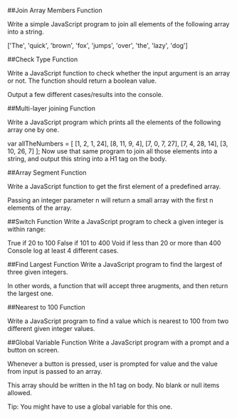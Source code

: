##Join Array Members Function

Write a simple JavaScript program to join all elements of the following array into a string.

['The', 'quick', 'brown', 'fox', 'jumps', 'over', 'the', 'lazy', 'dog']

##Check Type Function

Write a JavaScript function to check whether the input argument is an array or not. The function should return a boolean value.

Output a few different cases/results into the console.

##Multi-layer joining Function

Write a JavaScript program which prints all the elements of the following array one by one.

var allTheNumbers = [ [1, 2, 1, 24], [8, 11, 9, 4], [7, 0, 7, 27], [7, 4, 28, 14], [3, 10, 26, 7] ];
Now use that same program to join all those elements into a string, and output this string into a H1 tag on the body.

##Array Segment Function

Write a JavaScript function to get the first element of a predefined array.

Passing an integer parameter n will return a small array with the first n elements of the array.

##Switch Function
Write a JavaScript program to check a given integer is within range:

True if 20 to 100
False if 101 to 400
Void if less than 20 or more than 400
Console log at least 4 different cases.

##Find Largest Function
Write a JavaScript program to find the largest of three given integers.

In other words, a function that will accept three arugments, and then return the largest one.

##Nearest to 100 Function

Write a JavaScript program to find a value which is nearest to 100 from two different given integer values.

##Global Variable Function
Write a JavaScript program with a prompt and a button on screen.

Whenever a button is pressed, user is prompted for value and the value from input is passed to an array.

This array should be written in the h1 tag on body. No blank or null items allowed.

Tip: You might have to use a global variable for this one.